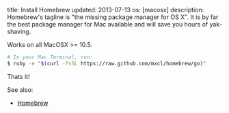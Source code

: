 title: Install Homebrew
updated: 2013-07-13
os: [macosx]
description: Homebrew's tagline is "the missing package manager for OS X". It is by far the best package manager for Mac available and will save you hours of yak-shaving.

Works on all MacOSX >= 10.5.

```bash
# In your Mac Terminal, run:
$ ruby -e "$(curl -fsSL https://raw.github.com/mxcl/homebrew/go)"
```

Thats it!

See also:

* [Homebrew][]

[Homebrew]: http://mxcl.github.io/homebrew/